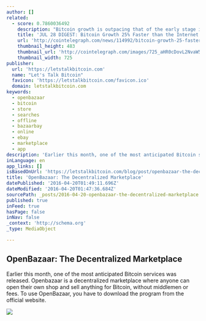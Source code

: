 ```yaml
---
author: []
related:
  - score: 0.7860036492
    description: "Bitcoin growth is outpacing that of the early stage internet by almost 25%; an Estonian Angel List service will utilize Bitcoin's blockchain to secure its marketplace, and more top stories for July 28. In terms of investment, Bitcoin growth is outpacing that of the early stage internet by almost 25%, according to the latest figures compiled by IB Times UK."
    title: 'JUL 28 DIGEST: Bitcoin Growth 25% Faster than the Internet in 90s; Estonian Angel List Service Secures Marketplace with BTC Blockchain'
    url: 'http://cointelegraph.com/news/114992/bitcoin-growth-25-faster-than-the-internet-in-90s-estonian-angel-list-service-secures-marketplace-with-btc-blockchain'
    thumbnail_height: 483
    thumbnail_url: 'http://cointelegraph.com/images/725_aHR0cDovL2NvaW50ZWxlZ3JhcGguY29tL3N0b3JhZ2UvdXBsb2Fkcy92aWV3Lzk5MTkyNTk1NTE2YTJkMjFlYzE5NmJlZDM2MjYyNDQ1LnBuZw==.jpg'
    thumbnail_width: 725
publisher:
  url: 'https://letstalkbitcoin.com'
  name: "Let's Talk Bitcoin"
  favicon: 'https://letstalkbitcoin.com/favicon.ico'
  domain: letstalkbitcoin.com
keywords:
  - openbazaar
  - bitcoin
  - store
  - searches
  - offline
  - bazaarbay
  - online
  - ebay
  - marketplace
  - app
description: 'Earlier this month, one of the most anticipated Bitcoin services was released. Openbazaar is a decentralized marketplace where anyone can open their own shop and sell anything for Bitcoin, without middlemen or fees. To use OpenBazaar, you have to download the program from the official website.'
inLanguage: en
app_links: []
isBasedOnUrl: 'https://letstalkbitcoin.com/blog/post/openbazaar-the-decentralized-marketplace'
title: 'OpenBazaar: The Decentralized Marketplace'
datePublished: '2016-04-20T01:49:11.696Z'
dateModified: '2016-04-20T01:47:36.684Z'
sourcePath: _posts/2016-04-20-openbazaar-the-decentralized-marketplace.md
published: true
inFeed: true
hasPage: false
inNav: false
_context: 'http://schema.org'
_type: MediaObject

---
```

<article style=""><h1>OpenBazaar: The Decentralized Marketplace</h1><p>Earlier this month, one of the most anticipated Bitcoin services was released. Openbazaar is a decentralized marketplace where anyone can open their own shop and sell anything for Bitcoin, without middlemen or fees. To use OpenBazaar, you have to download the program from the official website.</p><img src="http://i.imgur.com/eFwk6v8.jpg" /></article>